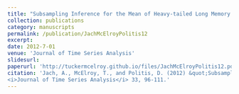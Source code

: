 ```yaml
---
title: "Subsampling Inference for the Mean of Heavy-tailed Long Memory Time Series"
collection: publications
category: manuscripts
permalink: /publication/JachMcElroyPolitis12
excerpt: 
date: 2012-7-01
venue: 'Journal of Time Series Analysis'
slidesurl: 
paperurl: 'http://tuckermcelroy.github.io/files/JachMcElroyPolitis12.pdf'
citation: 'Jach, A., McElroy, T., and Politis, D. (2012) &quot;Subsampling Inference for the Mean of Heavy-tailed Long Memory Time Series.&quot; 
<i>Journal of Time Series Analysis</i> 33, 96-111.'
---
```

